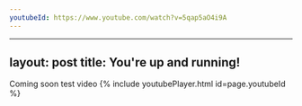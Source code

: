 ```yaml
---
youtubeId: https://www.youtube.com/watch?v=5qap5aO4i9A
---
```

---
layout: post
title: You're up and running!
---
Coming soon
test video {% include youtubePlayer.html id=page.youtubeId %}
